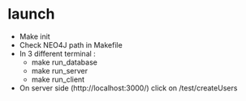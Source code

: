 # launch

- Make init
- Check NEO4J path in Makefile
- In 3 different terminal :
    - make run_database
    - make run_server
    - make run_client
- On server side (http://localhost:3000/) click on /test/createUsers